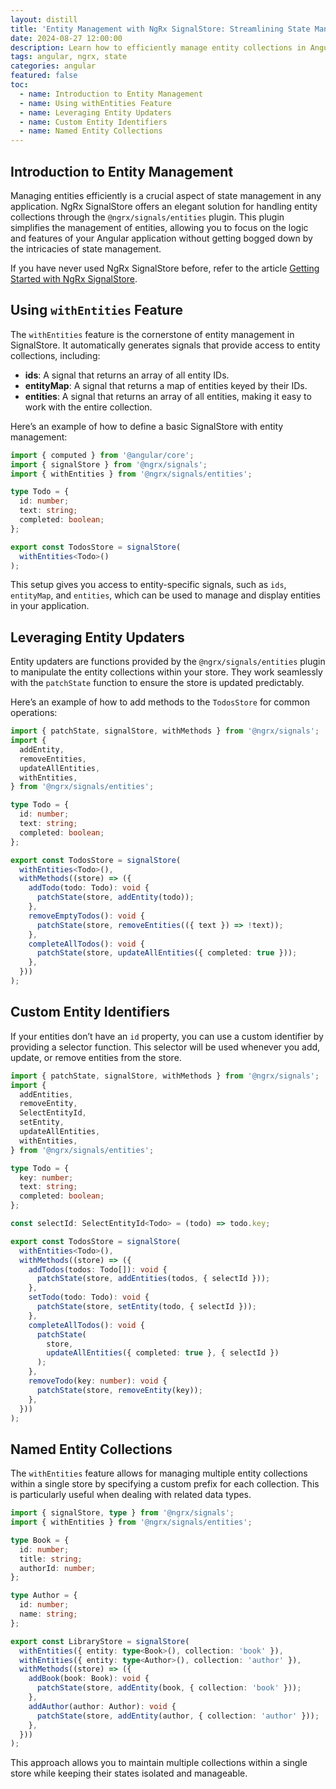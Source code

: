 ```yaml
---
layout: distill
title: 'Entity Management with NgRx SignalStore: Streamlining State Management in Angular'
date: 2024-08-27 12:00:00
description: Learn how to efficiently manage entity collections in Angular using NgRx SignalStore.
tags: angular, ngrx, state
categories: angular
featured: false
toc:
  - name: Introduction to Entity Management
  - name: Using withEntities Feature
  - name: Leveraging Entity Updaters
  - name: Custom Entity Identifiers
  - name: Named Entity Collections
---
```


## Introduction to Entity Management

Managing entities efficiently is a crucial aspect of state management in any application. NgRx SignalStore offers an elegant solution for handling entity collections through the `@ngrx/signals/entities` plugin. This plugin simplifies the management of entities, allowing you to focus on the logic and features of your Angular application without getting bogged down by the intricacies of state management. 

If you have never used NgRx SignalStore before, refer to the article [Getting Started with NgRx SignalStore](https://varedisy.github.io/blog/2024/ngrx-store-angular/).

## Using `withEntities` Feature

The `withEntities` feature is the cornerstone of entity management in SignalStore. It automatically generates signals that provide access to entity collections, including:

- **ids**: A signal that returns an array of all entity IDs.
- **entityMap**: A signal that returns a map of entities keyed by their IDs.
- **entities**: A signal that returns an array of all entities, making it easy to work with the entire collection.

Here’s an example of how to define a basic SignalStore with entity management:

```typescript
import { computed } from '@angular/core';
import { signalStore } from '@ngrx/signals';
import { withEntities } from '@ngrx/signals/entities';

type Todo = {
  id: number;
  text: string;
  completed: boolean;
};

export const TodosStore = signalStore(
  withEntities<Todo>()
);
```

This setup gives you access to entity-specific signals, such as `ids`, `entityMap`, and `entities`, which can be used to manage and display entities in your application.

## Leveraging Entity Updaters

Entity updaters are functions provided by the `@ngrx/signals/entities` plugin to manipulate the entity collections within your store. They work seamlessly with the `patchState` function to ensure the store is updated predictably.

Here’s an example of how to add methods to the `TodosStore` for common operations:

```typescript
import { patchState, signalStore, withMethods } from '@ngrx/signals';
import {
  addEntity,
  removeEntities,
  updateAllEntities,
  withEntities,
} from '@ngrx/signals/entities';

type Todo = {
  id: number;
  text: string;
  completed: boolean;
};

export const TodosStore = signalStore(
  withEntities<Todo>(),
  withMethods((store) => ({
    addTodo(todo: Todo): void {
      patchState(store, addEntity(todo));
    },
    removeEmptyTodos(): void {
      patchState(store, removeEntities(({ text }) => !text));
    },
    completeAllTodos(): void {
      patchState(store, updateAllEntities({ completed: true }));
    },
  }))
);
```

## Custom Entity Identifiers

If your entities don’t have an `id` property, you can use a custom identifier by providing a selector function. This selector will be used whenever you add, update, or remove entities from the store.

```typescript
import { patchState, signalStore, withMethods } from '@ngrx/signals';
import {
  addEntities,
  removeEntity,
  SelectEntityId,
  setEntity,
  updateAllEntities,
  withEntities,
} from '@ngrx/signals/entities';

type Todo = {
  key: number;
  text: string;
  completed: boolean;
};

const selectId: SelectEntityId<Todo> = (todo) => todo.key;

export const TodosStore = signalStore(
  withEntities<Todo>(),
  withMethods((store) => ({
    addTodos(todos: Todo[]): void {
      patchState(store, addEntities(todos, { selectId }));
    },
    setTodo(todo: Todo): void {
      patchState(store, setEntity(todo, { selectId }));
    },
    completeAllTodos(): void {
      patchState(
        store,
        updateAllEntities({ completed: true }, { selectId })
      );
    },
    removeTodo(key: number): void {
      patchState(store, removeEntity(key));
    },
  }))
);
```

## Named Entity Collections

The `withEntities` feature allows for managing multiple entity collections within a single store by specifying a custom prefix for each collection. This is particularly useful when dealing with related data types.

```typescript
import { signalStore, type } from '@ngrx/signals';
import { withEntities } from '@ngrx/signals/entities';

type Book = {
  id: number;
  title: string;
  authorId: number;
};

type Author = {
  id: number;
  name: string;
};

export const LibraryStore = signalStore(
  withEntities({ entity: type<Book>(), collection: 'book' }),
  withEntities({ entity: type<Author>(), collection: 'author' }),
  withMethods((store) => ({
    addBook(book: Book): void {
      patchState(store, addEntity(book, { collection: 'book' }));
    },
    addAuthor(author: Author): void {
      patchState(store, addEntity(author, { collection: 'author' }));
    },
  }))
);
```
This approach allows you to maintain multiple collections within a single store while keeping their states isolated and manageable.



